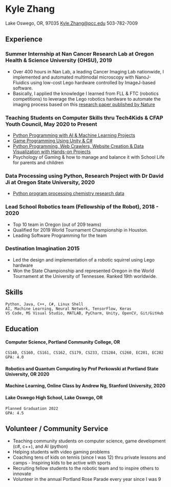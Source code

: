 # Kyle Zhang
Lake Oswego, OR, 97035 
Kyle.Zhang@pcc.edu 
503-782-7009

## Experience
### Summer Internship at Nan Cancer Research Lab at Oregon Health & Science University (OHSU), 2019

* Over 400 hours in Nan Lab, a leading Cancer Imaging Lab nationwide, I implemented and automated multimodal microscopy with NanoJ-Fluidics using low-cost Lego hardware controlled by ImageJ-based software.
* Basically, I applied the knowledge I learned from FLL & FTC (robotics competitions) to leverage the Lego robotics hardware to automate the imaging process based on this [research paper published by Nature](https://www.nature.com/articles/s41467-019-09231-9)

### Teaching Students on Computer Skills thru Tech4Kids & CFAP Youth Council, May 2020 to Present
* [Python Programming with AI & Machine Learning Projects](https://github.com/RiptideStar/AI_Python)
* [Game Programming Using Unity & C#](https://github.com/RiptideStar/SpaceRocks-2.0)
* [Python Programming, Web Crawlers, Website Creation & Data Visualization with Hands-on Projects](https://github.com/RiptideStar/Python)
* Psychology of Gaming & how to manage and balance it with School Life for parents and children

### Data Processing using Python, Research Project with Dr David Ji at Oregon State University, 2020
* [Python program processing chemistry research data](https://github.com/RiptideStar/PythonCodeForOSU)
	
### Lead School Robotics team (Fellowship of the Robot), 2018 - 2020
* Top 10 team in Oregon (out of 209 teams)
* Qualified for 2019 World Tournament Championship in Houston.
* Leading Software Programming for the team

### Destination Imagination 2015
* Led the design and implementation of a robotic squirrel using Lego hardware 
* Won the State Championship and represented Oregon in the World Tournament at the University of Tennessee. Ranked 19th worldwide.

## Skills
    Python, Java, C++, C#, Linux Shell
    AI, Machine Learning, Neural Network, TensorFlow, Keras
    VS Code, MS Visual Studio, MATLAB, PyCharm, Unity, OpenCV, Git/GitHub

## Education

#### Computer Science, Portland Community College, OR
    CS140, CS160, CS161, CS162, CS179, CS233, CIS284, CS260, EC201, EC202
    GPA: 4.0
#### Robotics and Quantum Computing by Prof Perkowski at Portland State University, OR 2020
#### Machine Learning, Online Class by Andrew Ng, Stanford University, 2020
#### Lake Oswego High School, Lake Oswego, OR
    Planned Graduation 2022
    GPA: 4.5
	
## Volunteer / Community Service
* Teaching community students on computer science, game development (c#, c++), and AI (python) 
* Helping students with video gaming problems
* Coaching tens of kids on tennis (since I was 12) thru private lessons and camps - Inspiring kids to be active with sports
* Recruiting fellow students to the robotic team and to inspire others to innovate 
* Volunteer in the annual Portland Rose Parade every year since I was 9